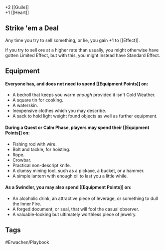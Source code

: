 +2 [[Guile]]  
+1 [[Heart]]

## Strike 'em a Deal
Any time you try to sell something, or lie, you gain +1 to [[Effect]].

If you try to sell ore at a higher rate than usually, you might otherwise have gotten Limited Effect, but with this, you might instead have Standard Effect.

## Equipment
#### Everyone has, and does not need to spend [[Equipment Points]] on:

- A bedroll that keeps you warm _enough_ provided it isn't Cold Weather.
- A square tin for cooking.
- A waterskin.
- Inexpensive clothes which you may describe.
- A sack to hold light weight found objects as well as further equipment.

#### During a Quest or Calm Phase, players may spend their [[Equipment Points]] on:

- Fishing rod with wire.
- Bolt and tackle, for hoisting.
- Rope.
- Crowbar.
- Practical non-descript knife.
- A clumsy mining tool, such as a pickaxe, a bucket, or a hammer.
- A simple lantern with enough oil to last you a little while.

#### As a Swindler, you may also spend [[Equipment Points]] on:

- An alcoholic drink, an attractive piece of leverage, or something to dull the Inner Fire.
- A forged document, or seal, that will fool the casual observer.
- A valuable-looking but ultimately worthless piece of jewelry.


## Tags

#Erwachen/Playbook 